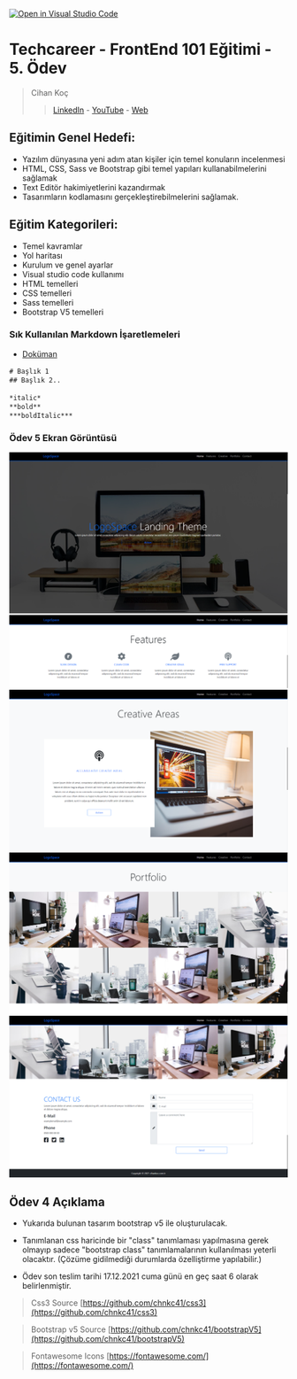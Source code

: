 [![Open in Visual Studio Code](https://classroom.github.com/assets/open-in-vscode-f059dc9a6f8d3a56e377f745f24479a46679e63a5d9fe6f495e02850cd0d8118.svg)](https://classroom.github.com/online_ide?assignment_repo_id=6592641&assignment_repo_type=AssignmentRepo)
# Techcareer - FrontEnd 101 Eğitimi - 5. Ödev
> Cihan Koç
> > [LinkedIn](https://www.linkedin.com/in/cihankoc/) - [YouTube](https://www.youtube.com/cihankoc41/?sub_confirmation=1
) - [Web](https://cihankoc.com.tr/)

## Eğitimin Genel Hedefi:
* Yazılım dünyasına yeni adım atan kişiler için temel konuların incelenmesi
* HTML, CSS, Sass ve Bootstrap gibi temel yapıları kullanabilmelerini sağlamak
* Text Editör hakimiyetlerini kazandırmak
* Tasarımların kodlamasını gerçekleştirebilmelerini sağlamak.

## Eğitim Kategorileri:
- Temel kavramlar
- Yol haritası
- Kurulum ve genel ayarlar
- Visual studio code kullanımı
- HTML temelleri
- CSS temelleri
- Sass temelleri
- Bootstrap V5 temelleri

### Sık Kullanılan Markdown İşaretlemeleri 
- [Doküman](https://commonmark.org/help/)
```
# Başlık 1
## Başlık 2.. 

*italic* 
**bold**
***boldItalic***

```
 ### Ödev 5 Ekran Görüntüsü
 ![Odev 5 ](img/screenshots/screenshot_1.png) 
 ![Odev 5 ](img/screenshots/screenshot_2.png) 
 ![Odev 5 ](img/screenshots/screenshot_3.png) 
 ![Odev 5 ](img/screenshots/screenshot_4.png) 
 ![Odev 5 ](img/screenshots/screenshot_5.png) 


## Ödev 4 Açıklama
- Yukarıda bulunan tasarım bootstrap v5 ile oluşturulacak.
  
- Tanımlanan css haricinde bir "class" tanımlaması yapılmasına gerek olmayıp sadece "bootstrap class" tanımlamalarının kullanılması yeterli olacaktır. (Çözüme gidilmediği durumlarda özelliştirme yapılabilir.)
  
- Ödev son teslim tarihi 17.12.2021 cuma günü en geç saat 6 olarak belirlenmiştir.
  
> Css3 Source
> [https://github.com/chnkc41/css3](https://github.com/chnkc41/css3)

> Bootstrap v5 Source
> [https://github.com/chnkc41/bootstrapV5](https://github.com/chnkc41/bootstrapV5)

> Fontawesome Icons
> [https://fontawesome.com/](https://fontawesome.com/)


